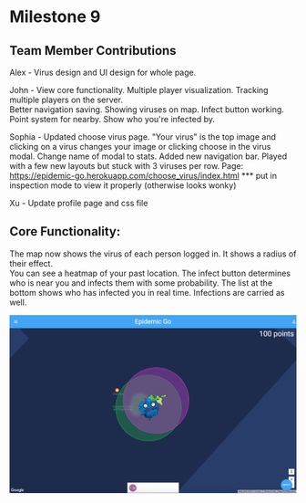 # Milestone 9

## Team Member Contributions
Alex - Virus design and UI design for whole page.

John - View core functionality.  Multiple player visualization.  Tracking multiple players on the server.  
Better navigation saving.  Showing viruses on map.  Infect button working.  Point system for nearby.  Show who you're infected by.

Sophia - Updated choose virus page. "Your virus" is the top image and clicking on a virus changes your image or clicking choose in the
virus modal. Change name of modal to stats. Added new navigation bar. Played with a few new layouts but stuck with 3 viruses per row.
Page: https://epidemic-go.herokuapp.com/choose_virus/index.html *** put in inspection mode to view it properly (otherwise looks wonky)
         
Xu - Update profile page and css file



## Core Functionality:
The map now shows the virus of each person logged in.  It shows a radius of their effect.  
You can see a heatmap of your past location.  The infect button determines who is near you and infects them
with some probability.  The list at the bottom shows who has infected you in real time.  Infections are carried as well.

![ScreenGrab](https://raw.githubusercontent.com/johnpallag/MashedPotatoRacoons/master/milestone9.png)
